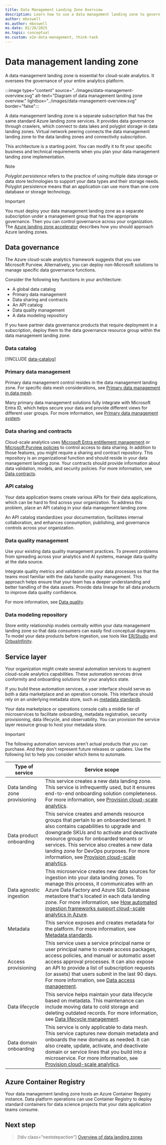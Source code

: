 ```yaml
---
title: Data Management Landing Zone Overview
description: Learn how to use a data management landing zone to govern your analytics platform, including data governance, lifecycle management, and metadata registration.
author: mboswell
ms.author: mboswell
ms.date: 02/20/2025
ms.topic: conceptual
ms.custom: e2e-data-management, think-tank
---
```


# Data management landing zone

A data management landing zone is essential for cloud-scale analytics. It oversees the governance of your entire analytics platform.

:::image type="content" source="../images/data-management-overview.svg" alt-text="Diagram of data management landing zone overview." lightbox="../images/data-management-overview.svg" border="false":::

A data management landing zone is a separate subscription that has the same standard Azure landing zone services. It provides data governance through crawlers, which connect to data lakes and polyglot storage in data landing zones. Virtual network peering connects the data management landing zone to the data landing zones and connectivity subscription.

This architecture is a starting point. You can modify it to fit your specific business and technical requirements when you plan your data management landing zone implementation.

> [!NOTE]
> *Polyglot persistence* refers to the practice of using multiple data storage or data store technologies to support your data types and their storage needs. Polyglot persistence means that an application can use more than one core database or storage technology.

> [!IMPORTANT]
> You must deploy your data management landing zone as a separate subscription under a management group that has the appropriate governance. Then you can control governance across your organization. The [Azure landing zone accelerator](../../../ready/landing-zone/index.md#azure-verified-modules-for-platform-landing-zones) describes how you should approach Azure landing zones.

## Data governance

The Azure cloud-scale analytics framework suggests that you use Microsoft Purview. Alternatively, you can deploy non-Microsoft solutions to manage specific data governance functions.

Consider the following key functions in your architecture:

- A global data catalog
- Primary data management
- Data sharing and contracts
- An API catalog
- Data quality management
- A data modeling repository

If you have partner data governance products that require deployment in a subscription, deploy them to the data governance resource group within the data management landing zone.

### Data catalog

[!INCLUDE [data-catalog](../../cloud-scale-analytics/includes/data-catalog.md)]

### Primary data management

Primary data management control resides in the data management landing zone. For specific data mesh considerations, see [Primary data management in data mesh](../../cloud-scale-analytics/architectures/data-mesh-master-data-management.md).

Many primary data management solutions fully integrate with Microsoft Entra ID, which helps secure your data and provide different views for different user groups. For more information, see [Primary data management system](../govern-master-data.md).

### Data sharing and contracts

Cloud-scale analytics uses [Microsoft Entra entitlement management](/entra/id-governance/entitlement-management-overview) or [Microsoft Purview policies](../secure-data-privacy.md) to control access to data sharing. In addition to those features, you might require a sharing and contract repository. This repository is an organizational function and should reside in your data management landing zone. Your contracts should provide information about data validation, models, and security policies. For more information, see [Data contracts](../../cloud-scale-analytics/architectures/data-contracts.md).

### API catalog

Your data application teams create various APIs for their data applications, which can be hard to find across your organization. To address this problem, place an API catalog in your data management landing zone.

An API catalog standardizes your documentation, facilitates internal collaboration, and enhances consumption, publishing, and governance controls across your organization.

### Data quality management

Use your existing data quality management practices. To prevent problems from spreading across your analytics and AI systems, manage data quality at the data source.

Integrate quality metrics and validation into your data processes so that the teams most familiar with the data handle quality management. This approach helps ensure that your team has a deeper understanding and better handling of the data assets. Provide data lineage for all data products to improve data quality confidence.

For more information, see [Data quality](../../cloud-scale-analytics/govern-data-quality.md).

### Data modeling repository

Store entity relationship models centrally within your data management landing zone so that data consumers can easily find conceptual diagrams. To model your data products before ingestion, use tools like [ER/Studio](https://erstudio.com/) and [OrbusInfinity](https://www.orbussoftware.com/orbusinfinity).

## Service layer

Your organization might create several automation services to augment cloud-scale analytics capabilities. These automation services drive conformity and onboarding solutions for your analytics state.

If you build these automation services, a user interface should serve as both a data marketplace and an operation console. This interface should rely on an underlying metadata store, such as [metadata standards](../../cloud-scale-analytics/govern-metadata-standards.md).

Your data marketplace or operations console calls a middle tier of microservices to facilitate onboarding, metadata registration, security provisioning, data lifecycle, and observability. You can provision the service layer resource group to host your metadata store.

> [!IMPORTANT]
> The following automation services aren't actual products that you can purchase. And they don't represent future releases or updates. Use the following list to help you consider which items to automate.

| Type of service                        | Service scope                    |
|--------------------------------|-----------------------------------|
| Data landing zone provisioning | This service creates a new data landing zone. This service is infrequently used, but it ensures end-to-end onboarding solution completeness. For more information, see [Provision cloud-scale analytics](../../cloud-scale-analytics/manage-provision-platform.md).                                        |
| Data product onboarding        | This service creates and amends resource groups that pertain to an onboarded tenant. It also contains capabilities to upgrade and downgrade SKUs and to activate and deactivate resource groups for onboarded tenants or services. This service also creates a new data landing zone for DevOps purposes. For more information, see [Provision cloud-scale analytics](../../cloud-scale-analytics/manage-provision-platform.md). |
| Data agnostic ingestion        | This microservice creates new data sources for ingestion into your data landing zones. To manage this process, it communicates with an Azure Data Factory and Azure SQL Database metastore that's located in each data landing zone. For more information, see [How automated ingestion frameworks support cloud-scale analytics in Azure](../best-practices/automated-ingestion-pattern.md). |
| Metadata                       | This service exposes and creates metadata for the platform. For more information, see [Metadata standards](../../cloud-scale-analytics/govern-metadata-standards.md). |
| Access provisioning            | This service uses a service principal name or user principal name to create access packages, access policies, and manual or automatic asset access approval processes. It can also expose an API to provide a list of subscription requests (or assets) that users submit in the last 90 days. For more information, see [Data access management](../../cloud-scale-analytics/secure.md).         |
| Data lifecycle                 | This service helps maintain your data lifecycle based on metadata. This maintenance can include moving data to cold storage and deleting outdated records. For more information, see [Data lifecycle management](../../cloud-scale-analytics/govern-lifecycle.md).                                                                                              |
| Data domain onboarding         | This service is only applicable to data mesh. This service captures new domain metadata and onboards the new domains as needed. It can also create, update, activate, and deactivate domain or service lines that you build into a microservice. For more information, see [Provision cloud-scale analytics](../../cloud-scale-analytics/manage-provision-platform.md). |

## Azure Container Registry

Your data management landing zone hosts an Azure Container Registry instance. Data platform operations can use Container Registry to deploy standard containers for data science projects that your data application teams consume.

## Next step

> [!div class="nextstepaction"]
> [Overview of data landing zones](./data-landing-zone.md)
